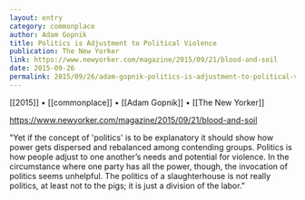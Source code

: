 ```yaml
---
layout: entry
category: commonplace
author: Adam Gopnik
title: Politics is Adjustment to Political Violence
publication: The New Yorker
link: https://www.newyorker.com/magazine/2015/09/21/blood-and-soil
date: 2015-09-26
permalink: 2015/09/26/adam-gopnik-politics-is-adjustment-to-political-violence
---
```


[[2015]] • [[commonplace]] • [[Adam Gopnik]] • [[The New Yorker]]

https://www.newyorker.com/magazine/2015/09/21/blood-and-soil

"Yet if the concept of 'politics' is to be explanatory it should show how power gets dispersed and rebalanced among contending groups. Politics is how people adjust to one another’s needs and potential for violence. In the circumstance where one party has all the power, though, the invocation of politics seems unhelpful. The politics of a slaughterhouse is not really politics, at least not to the pigs; it is just a division of the labor."
